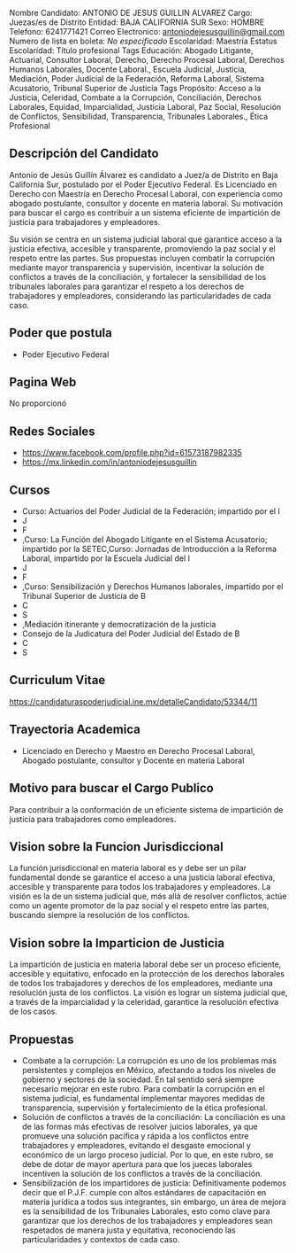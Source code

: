 Nombre Candidato: ANTONIO DE JESUS GUILLIN ALVAREZ
Cargo: Juezas/es de Distrito
Entidad: BAJA CALIFORNIA SUR
Sexo: HOMBRE
Telefono: 6241771421
Correo Electronico: antoniodejesusguillin@gmail.com
Numero de lista en boleta: *No especificado*
Escolaridad: Maestría
Estatus Escolaridad: Título profesional
Tags Educación: Abogado Litigante, Actuarial, Consultor Laboral, Derecho, Derecho Procesal Laboral, Derechos Humanos Laborales, Docente Laboral., Escuela Judicial, Justicia, Mediación, Poder Judicial de la Federación, Reforma Laboral, Sistema Acusatorio, Tribunal Superior de Justicia
Tags Propósito: Acceso a la Justicia, Celeridad, Combate a la Corrupción, Conciliación, Derechos Laborales, Equidad, Imparcialidad, Justicia Laboral, Paz Social, Resolución de Conflictos, Sensibilidad, Transparencia, Tribunales Laborales., Ética Profesional


## Descripción del Candidato 

Antonio de Jesús Guillín Álvarez es candidato a Juez/a de Distrito en Baja California Sur, postulado por el Poder Ejecutivo Federal. Es Licenciado en Derecho con Maestría en Derecho Procesal Laboral, con experiencia como abogado postulante, consultor y docente en materia laboral. Su motivación para buscar el cargo es contribuir a un sistema eficiente de impartición de justicia para trabajadores y empleadores.

Su visión se centra en un sistema judicial laboral que garantice acceso a la justicia efectiva, accesible y transparente, promoviendo la paz social y el respeto entre las partes. Sus propuestas incluyen combatir la corrupción mediante mayor transparencia y supervisión, incentivar la solución de conflictos a través de la conciliación, y fortalecer la sensibilidad de los tribunales laborales para garantizar el respeto a los derechos de trabajadores y empleadores, considerando las particularidades de cada caso.


## Poder que postula

- Poder Ejecutivo Federal


## Pagina Web

No proporcionó


## Redes Sociales

- https://www.facebook.com/profile.php?id=61573187982335
- https://mx.linkedin.com/in/antoniodejesusguillin


## Cursos

- Curso: Actuarios del Poder Judicial de la Federación; impartido por el I
- J
- F
- ,Curso: La Función del Abogado Litigante en el Sistema Acusatorio; impartido por la SETEC,Curso: Jornadas de Introducción a la Reforma Laboral, impartido por la Escuela Judicial del I
- J
- F
- ,Curso: Sensibilización y Derechos Humanos laborales, impartido por el Tribunal Superior de Justicia de B
- C
- S
- ,Mediación itinerante y democratización de la justicia
- Consejo de la Judicatura del Poder Judicial del Estado de B
- C
- S


## Curriculum Vitae

https://candidaturaspoderjudicial.ine.mx/detalleCandidato/53344/11


## Trayectoria Academica

- Licenciado en Derecho y Maestro en Derecho Procesal Laboral, Abogado postulante, consultor y Docente en materia Laboral


## Motivo para buscar el Cargo Publico

Para contribuir a la conformación de un eficiente sistema de impartición de justicia para trabajadores como empleadores.


## Vision sobre la Funcion Jurisdiccional

La función jurisdiccional en materia laboral es y debe ser un pilar fundamental donde se garantice el acceso a una justicia laboral efectiva, accesible y transparente para todos los trabajadores y empleadores. La visión es la de un sistema judicial que, más allá de resolver conflictos, actúe como un agente promotor de la paz social y el respeto entre las partes, buscando siempre la resolución de los conflictos.


## Vision sobre la Imparticion de Justicia

La impartición de justicia en materia laboral debe ser un proceso eficiente, accesible y equitativo, enfocado en la protección de los derechos laborales de todos los trabajadores y derechos de los empleadores, mediante una resolución justa de los conflictos. La visión es lograr un sistema judicial que, a través de la imparcialidad y la celeridad, garantice la resolución efectiva de los casos.


## Propuestas

- Combate a la corrupción: La corrupción es uno de los problemas más persistentes y complejos en México, afectando a todos los niveles de gobierno y sectores de la sociedad. En tal sentido será siempre necesario mejorar en este rubro. Para combatir la corrupción en el sistema judicial, es fundamental implementar mayores medidas de transparencia, supervisión y fortalecimiento de la ética profesional.
- Solución de conflictos a través de la conciliación: La conciliación es una de las formas más efectivas de resolver juicios laborales, ya que promueve una solución pacífica y rápida a los conflictos entre trabajadores y empleadores, evitando el desgaste emocional y económico de un largo proceso judicial. Por lo que, en este rubro, se debe de dotar de mayor apertura para que los jueces laborales incentiven la solución de los conflictos a través de la conciliación.
- Sensibilización de los impartidores de justicia: Definitivamente podemos decir que el P.J.F. cumple con altos estándares de capacitación en materia jurídica a todos sus integrantes, sin embargo, un área de mejora es la sensibilidad de los Tribunales Laborales, esto como clave para garantizar que los derechos de los trabajadores y empleadores sean respetados de manera justa y equitativa, reconociendo las particularidades y contextos de cada caso.

